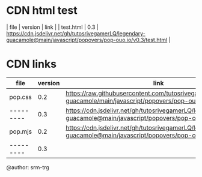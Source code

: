 # CDN html test

| file | version | link |
| test.html | 0.3 | https://cdn.jsdelivr.net/gh/tutosrivegamerLQ/legendary-guacamole@main/javascript/popovers/pop-ouo.io/v0.3/test.html |

# CDN links

|   file  | version | link |
|---------|---------|------|
| pop.css |   0.2   | https://raw.githubusercontent.com/tutosrivegamerLQ/legendary-guacamole/main/javascript/popovers/pop-ouo.io/pop.css |
|---------|   0.3   | https://cdn.jsdelivr.net/gh/tutosrivegamerLQ/legendary-guacamole@main/javascript/popovers/pop-ouo.io/v0.3/pop.css |
| pop.mjs |   0.2   | https://cdn.jsdelivr.net/gh/tutosrivegamerLQ/legendary-guacamole@main/javascript/popovers/pop-ouo.io/pop.mjs |
|---------|   0.3   |  |

@author: srm-trg
